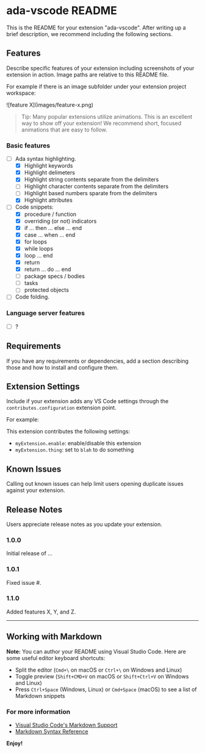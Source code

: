 # ada-vscode README

This is the README for your extension "ada-vscode". After writing up a brief description, we recommend including the following sections.

## Features

Describe specific features of your extension including screenshots of your extension in action. Image paths are relative to this README file.

For example if there is an image subfolder under your extension project workspace:

\!\[feature X\]\(images/feature-x.png\)

> Tip: Many popular extensions utilize animations. This is an excellent way to show off your extension! We recommend short, focused animations that are easy to follow.

### Basic features

* [ ] Ada syntax highlighting.
  - [X] Highlight keywords
  - [X] Highlight delimeters
  - [X] Highlight string contents separate from the delimiters
  - [ ] Highlight character contents separate from the delimiters
  - [ ] Highlight based numbers sparate from the delimiters 
  - [X] Highlight attributes
* [ ] Code snippets:
  - [X] procedure / function
  - [X] overriding (or not) indicators
  - [X] if ... then ... else ... end
  - [X] case ... when ... end
  - [X] for loops
  - [X] while loops
  - [X] loop ... end
  - [X] return
  - [X] return ... do ... end
  - [ ] package specs / bodies
  - [ ] tasks
  - [ ] protected objects
* [ ] Code folding.

### Language server features

* [ ] ?

## Requirements

If you have any requirements or dependencies, add a section describing those and how to install and configure them.

## Extension Settings

Include if your extension adds any VS Code settings through the `contributes.configuration` extension point.

For example:

This extension contributes the following settings:

* `myExtension.enable`: enable/disable this extension
* `myExtension.thing`: set to `blah` to do something

## Known Issues

Calling out known issues can help limit users opening duplicate issues against your extension.

## Release Notes

Users appreciate release notes as you update your extension.

### 1.0.0

Initial release of ...

### 1.0.1

Fixed issue #.

### 1.1.0

Added features X, Y, and Z.

-----------------------------------------------------------------------------------------------------------

## Working with Markdown

**Note:** You can author your README using Visual Studio Code.  Here are some useful editor keyboard shortcuts:

* Split the editor (`Cmd+\` on macOS or `Ctrl+\` on Windows and Linux)
* Toggle preview (`Shift+CMD+V` on macOS or `Shift+Ctrl+V` on Windows and Linux)
* Press `Ctrl+Space` (Windows, Linux) or `Cmd+Space` (macOS) to see a list of Markdown snippets

### For more information

* [Visual Studio Code's Markdown Support](http://code.visualstudio.com/docs/languages/markdown)
* [Markdown Syntax Reference](https://help.github.com/articles/markdown-basics/)

**Enjoy!**
